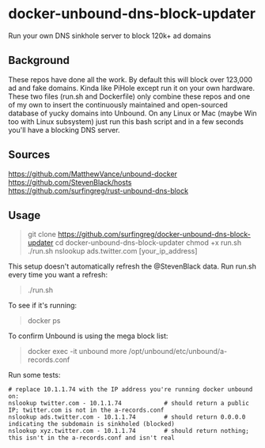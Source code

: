 # docker-unbound-dns-block-updater
Run your own DNS sinkhole server to block 120k+ ad domains

## Background
These repos have done all the work. By default this will block over 123,000 ad and fake domains. Kinda like PiHole except run it on your own hardware. These two files (run.sh and Dockerfile) only combine these repos and one of my own to insert the continuously maintained and open-sourced database of yucky domains into Unbound. On any Linux or Mac (maybe Win too with Linux subsystem) just run this bash script and in a few seconds you'll have a blocking DNS server.

## Sources
https://github.com/MatthewVance/unbound-docker  
https://github.com/StevenBlack/hosts  
https://github.com/surfingreg/rust-unbound-dns-block  

## Usage
> git clone https://github.com/surfingreg/docker-unbound-dns-block-updater
> cd docker-unbound-dns-block-updater
> chmod +x run.sh
> ./run.sh
> nslookup ads.twitter.com [your_ip_address]

This setup doesn't automatically refresh the @StevenBlack data. Run run.sh every time you want a refresh:
> ./run.sh

To see if it's running:
> docker ps

To confirm Unbound is using the mega block list:
> docker exec -it unbound more /opt/unbound/etc/unbound/a-records.conf

Run some tests:
``` 
# replace 10.1.1.74 with the IP address you're running docker unbound on:
nslookup twitter.com - 10.1.1.74 			# should return a public IP; twitter.com is not in the a-records.conf
nslookup ads.twitter.com - 10.1.1.74		# should return 0.0.0.0 indicating the subdomain is sinkholed (blocked)
nslookup xyz.twitter.com - 10.1.1.74		# should return nothing; this isn't in the a-records.conf and isn't real
```

